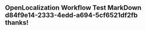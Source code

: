 <properties
ms.topic="hero-topic"
ms.test1="hero-topic"
ms.test2="test"/>

## OpenLocalization Workflow Test MarkDown d84f9e14-2333-4edd-a694-5cf6521df2fb thanks!
